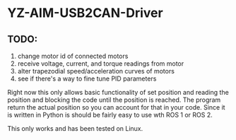 # YZ-AIM-USB2CAN-Driver

## TODO:
1) change motor id of connected motors 
2) receive voltage, current, and torque readings from motor
3) alter trapezodial speed/acceleration curves of motors
4) see if there's a way to fine tune PID parameters

Right now this only allows basic functionality of set position and reading the position and blocking the code until the position is reached. The program return the actual position so you can account for that in your code.
Since it is written in Python is should be fairly easy to use wth ROS 1 or ROS 2.

This only works and has been tested on Linux.


